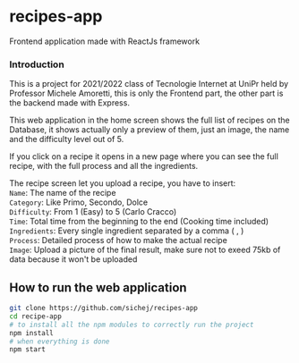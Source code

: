 # recipes-app
Frontend application made with ReactJs framework

### Introduction
This is a project for 2021/2022 class of Tecnologie Internet at UniPr held by Professor Michele Amoretti, this is only the Frontend part, the other part is the backend made with Express.

This web application in the home screen shows the full list of recipes on the Database, it shows actually only a preview of them, just an image, the name and the difficulty level out of 5.

If you click on a recipe it opens in a new page where you can see the full recipe, with the full process and all the ingredients.

The recipe screen let you upload a recipe, you have to insert: \
`Name`: The name of the recipe \
`Category`: Like Primo, Secondo, Dolce \
`Difficulty`: From 1 (Easy) to 5 (Carlo Cracco) \
`Time`: Total time from the beginning to the end (Cooking time included) \
`Ingredients`: Every single ingredient separated by a comma ( , ) \
`Process`: Detailed process of how to make the actual recipe \
`Image`: Upload a picture of the final result, make sure not to exeed 75kb of data because it won't be uploaded

## How to run the web application
```bash
git clone https://github.com/sichej/recipes-app
cd recipe-app
# to install all the npm modules to correctly run the project
npm install
# when everything is done 
npm start
```